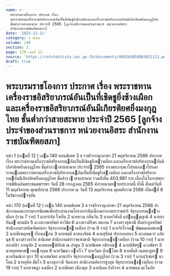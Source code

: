 ```yaml
---
name: >-
  พระบรมราชโองการ ประกาศ เรื่อง
  พระราชทานเครื่องราชอิสริยาภรณ์อันเป็นที่เชิดชูยิ่งช้างเผือกและเครื่องราชอิสริยาภรณ์อันมีเกียรติยศยิ่งมงกุฎไทย
  ชั้นต่ำกว่าสายสะพาย ประจำปี 2565 [ลูกจ้างประจำของส่วนราชการ หน่วยงานอิสระ
  สำนักงานราชบัณฑิตยสภา]
date: '2023-11-21'
category: ข พิเศษ
volume: 140
section: 3
page: 170 เล่มที่ 12
source: 'https://ratchakitcha.soc.go.th/documents/488264850863031112.pdf'
draft: true
---
```


# พระบรมราชโองการ ประกาศ เรื่อง พระราชทานเครื่องราชอิสริยาภรณ์อันเป็นที่เชิดชูยิ่งช้างเผือกและเครื่องราชอิสริยาภรณ์อันมีเกียรติยศยิ่งมงกุฎไทย ชั้นต่ำกว่าสายสะพาย ประจำปี 2565 [ลูกจ้างประจำของส่วนราชการ หน่วยงานอิสระ สำนักงานราชบัณฑิตยสภา]

หน้า 1 (เลมที่ 12 ) เลม 140 ตอนพิเศษ 3 ข ราชกิจจานุเบกษา 21 พฤศจิกายน 2566 ประกาศ เรื่อง พระราชทานเครื่องราชอิสริยาภรณอันเป็นที่เชิดชูยิ่งชางเผือก และเครื่องราชอิสริยาภรณอันมีเกียรติยศยิ่งมงกุฎไทย ชั้นต่ํากวาสายสะพาย ประจําป 2565 ทรงพระกรุณาโปรดเกลาโปรดกระหมอมพระราชทานเครื่องราชอิสริยาภรณอันเป็นที่เชิดชูยิ่งชางเผือก และเครื่องราชอิสริยาภรณอันมีเกียรติยศยิ่งมงกุฎไทย ชั้นต่ํากวาสายสะพาย รวมทั้งสิ้น 403,981 ราย เนื่องในโอกาสพระราชพิธีเฉลิมพระชนมพรรษา วันที่ 28 กรกฎาคม 2565 ดังรายนามทายประกาศนี้ ทั้งนี้ ตั้งแต่วันที่ 11 พฤศจิกายน พุทธศักราช 2566 ประกาศ ณ วันที่ 13 พฤศจิกายน พุทธศักราช 2566 เป็นปที่ 8 ในรัชกาลปจจุบัน

หน้า 170 (เลมที่ 12 ) เลม 140 ตอนพิเศษ 3 ข ราชกิจจานุเบกษา 21 พฤศจิกายน 2566 สํานักงานคณะกรรมการพิเศษเพื่อประสานงานโครงการอันเนื่องมาจากพระราชดําริ จัตุรถาภรณชางเผือก (รวม 7 ราย) 1 นายจํารัส ใจเย็น 2 นายทวน กลิ่นวัน 3 นายทวีศักดิ์ แปนคุมญาติ 4 นายสายันต พรมนัส 5 นางสาวพรทิพย์ คําวิชิต 6 นางสาวศิริพร สมงาม 7 นางสาวสุพาณี ตั้งตระกูลทรัพย์ สํานักงานราชบัณฑิตยสภา จัตุรถาภรณชางเผือก (รวม 6 ราย) 1 นายจิรโรจน พัฒนมงคลพงศ 2 นายชัยพฤกษ เรือนกอน 3 นายสมดี นาทองรัตน์ 4 นายสุรัตน์ ประกอบทอง 5 นางสมควร อภัยนุช 6 นางสาวอรไท สานิเทศ สํานักงานตํารวจแห่งชาติ จัตุรถาภรณชางเผือก (รวม 10 ราย) 1 นายทองปลิว ภาณุทัต 2 นายพงศพิทักษ์ ณ ลําพูน 3 นายพิเศษ กสิกรณ 4 นายพิสิษฐ ดวงพัตรา 5 นายยุทธพงษ เหลาอุดม 6 นายวัฒนา กาเร็ว 7 นายวิมล สังขโสด 8 นายสันติ เนตตะสูตร 9 นางกัณณิกา สุภา 10 นางสมจิตร มานะกิจ จัตุรถาภรณมงกุฎไทย (รวม 3 ราย) 1 นายสุวิเชตร นาโลม 2 นายอุทิศ มั่นใจ 3 นางสุภาวดี จันละคร สํานักงานอัยการสูงสุด จัตุรถาภรณชางเผือก (รวม 19 ราย) 1 นายเจษฎา คงเมือง 2 นายชัยพร เมืองผุย 3 นายนิคม ยังกิจจา 4 นายพนม มะโนภัย
